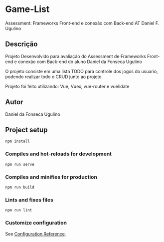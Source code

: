 # Game-List

Assessment: Frameworks Front-end e conexão com Back-end AT Daniel F. Ugulino

## Descrição

Projeto Desenvolvido para avaliação do Assessment de Frameworks Front-end e conexão com Back-end
do aluno Daniel da Fonseca Ugulino

O projeto consiste em uma lista TODO para controle dos jogos do usuario, podendo realizar todo o CRUD junto ao projeto

Projeto foi feito utilizando: Vue, Vuex, vue-router e vuelidate

## Autor

Daniel da Fonseca Ugulino

## Project setup
```
npm install
```

### Compiles and hot-reloads for development
```
npm run serve
```

### Compiles and minifies for production
```
npm run build
```

### Lints and fixes files
```
npm run lint
```

### Customize configuration
See [Configuration Reference](https://cli.vuejs.org/config/).
